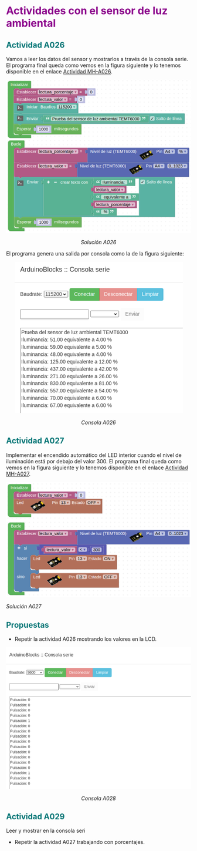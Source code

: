 # <FONT COLOR=#8B008B>Actividades con el sensor de luz ambiental</font>

## <FONT COLOR=#007575>**Actividad A026**</font>
Vamos a leer los datos del sensor y mostrarlos a través de la consola serie. El programa final queda como vemos en la figura siguiente y lo tenemos disponible en el enlace [Actividad MH-A026](../programas/MH-A026.abp).

<center>

![Solución A026](../img/actividades/A026.png)

*Solución A026*

</center>

El programa genera una salida por consola como la de la figura siguiente:

<center>

![Consola A026](../img/actividades/A026C.png)

*Consola A026*

</center>

## <FONT COLOR=#007575>**Actividad A027**</font>
Implementar el encendido automático del LED interior cuando el nivel de iluminación está por debajo del valor 300. El programa final queda como vemos en la figura siguiente y lo tenemos disponible en el enlace [Actividad MH-A027](../programas/MH-A027.abp).

![Solución A027](../img/actividades/A027.png)

*Solución A027*

</center>

## <FONT COLOR=#007575>Propuestas</font>

* Repetir la actividad A026 mostrando los valores en la LCD.
<center>

![Consola A028](../img/actividades/A028C.png)

*Consola A028*

</center>

## <FONT COLOR=#007575>**Actividad A029**</font>
Leer y mostrar en la consola seri
* Repetir la actividad A027 trabajando con porcentajes.

